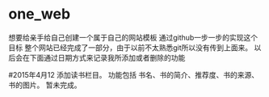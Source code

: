 # one_web
想要给亲手给自己创建一个属于自己的网站模板
通过github一步一步的实现这个目标
整个网站已经完成了一部分，由于以前不太熟悉git所以没有传到上面来。
以后会在下面通过日期方式来记录我所添加或者删除的功能

#2015年4月12
添加读书栏目。
功能包括 书名、书的简介、推荐度、书的来源、书的图片。
暂未完成。
